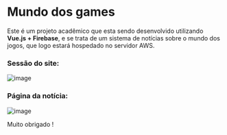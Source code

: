<h1>Mundo dos games</h1>

Este é um projeto acadêmico que esta sendo desenvolvido utilizando <strong>Vue.js + Firebase</strong>, e se trata de um sistema de notícias sobre o mundo dos jogos, que logo estará hospedado no servidor AWS.
<br>

<h3>Sessão do site:</h3>

![image](https://user-images.githubusercontent.com/70349830/121115965-33c9bb00-c7ec-11eb-8ea1-19acda60c218.png)
<br>
<h3>Página da notícia:</h3>

![image](https://user-images.githubusercontent.com/70349830/121116204-873c0900-c7ec-11eb-9f1a-6b8ddf4aa5b0.png)



Muito obrigado !
